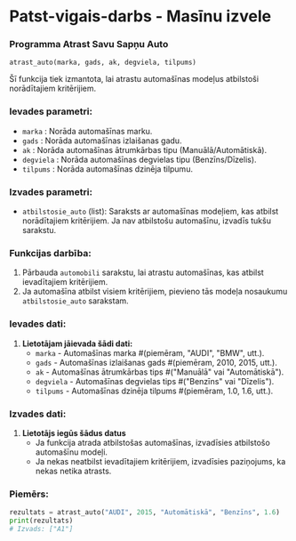 # Patst-vigais-darbs - Masīnu izvele

### Programma Atrast Savu Sapņu Auto

`atrast_auto(marka, gads, ak, degviela, tilpums)`

Šī funkcija tiek izmantota, lai atrastu automašīnas modeļus atbilstoši norādītajiem kritērijiem.

### Ievades parametri:
- `marka` : Norāda automašīnas marku.
- `gads` : Norāda automašīnas izlaišanas gadu.
- `ak` : Norāda automašīnas ātrumkārbas tipu (Manuālā/Automātiskā).
- `degviela` : Norāda automašīnas degvielas tipu (Benzīns/Dīzelis).
- `tilpums` : Norāda automašīnas dzinēja tilpumu.

### Izvades parametri:
- `atbilstosie_auto` (list): Saraksts ar automašīnas modeļiem, kas atbilst norādītajiem kritērijiem. Ja nav atbilstošu automašīnu, izvadīs tukšu sarakstu.

### Funkcijas darbība:
1. Pārbauda `automobili` sarakstu, lai atrastu automašīnas, kas atbilst ievadītajiem kritērijiem.
2. Ja automašīna atbilst visiem kritērijiem, pievieno tās modeļa nosaukumu `atbilstosie_auto` sarakstam.

### Ievades dati:
1. **Lietotājam jāievada šādi dati:**
    - `marka` - Automašīnas marka #(piemēram, "AUDI", "BMW", utt.).
    - `gads` - Automašīnas izlaišanas gads #(piemēram, 2010, 2015, utt.).
    - `ak` - Automašīnas ātrumkārbas tips #("Manuālā" vai "Automātiskā").
    - `degviela` - Automašīnas degvielas tips #("Benzīns" vai "Dīzelis").
    - `tilpums` - Automašīnas dzinēja tilpums #(piemēram, 1.0, 1.6, utt.).
### Izvades dati:
1.  **Lietotājs iegūs šādus datus**
    - Ja funkcija atrada atbilstošas automašīnas, izvadīsies atbilstošo automašīnu modeļi.
    - Ja nekas neatbilst ievadītajiem kritērijiem, izvadīsies paziņojums, ka nekas netika atrasts.

### Piemērs:

```python
rezultats = atrast_auto("AUDI", 2015, "Automātiskā", "Benzīns", 1.6)
print(rezultats)
# Izvads: ["A1"]

